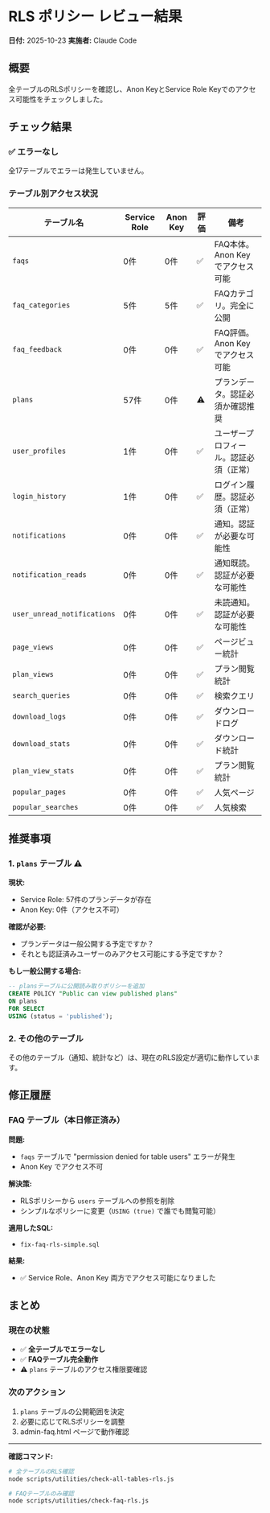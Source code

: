 # RLS ポリシー レビュー結果
**日付:** 2025-10-23
**実施者:** Claude Code

## 概要

全テーブルのRLSポリシーを確認し、Anon KeyとService Role Keyでのアクセス可能性をチェックしました。

## チェック結果

### ✅ エラーなし
全17テーブルでエラーは発生していません。

### テーブル別アクセス状況

| テーブル名 | Service Role | Anon Key | 評価 | 備考 |
|-----------|-------------|----------|------|------|
| `faqs` | 0件 | 0件 | ✅ | FAQ本体。Anon Key でアクセス可能 |
| `faq_categories` | 5件 | 5件 | ✅ | FAQカテゴリ。完全に公開 |
| `faq_feedback` | 0件 | 0件 | ✅ | FAQ評価。Anon Key でアクセス可能 |
| `plans` | 57件 | 0件 | ⚠️ | プランデータ。認証必須か確認推奨 |
| `user_profiles` | 1件 | 0件 | ✅ | ユーザープロフィール。認証必須（正常） |
| `login_history` | 1件 | 0件 | ✅ | ログイン履歴。認証必須（正常） |
| `notifications` | 0件 | 0件 | ✅ | 通知。認証が必要な可能性 |
| `notification_reads` | 0件 | 0件 | ✅ | 通知既読。認証が必要な可能性 |
| `user_unread_notifications` | 0件 | 0件 | ✅ | 未読通知。認証が必要な可能性 |
| `page_views` | 0件 | 0件 | ✅ | ページビュー統計 |
| `plan_views` | 0件 | 0件 | ✅ | プラン閲覧統計 |
| `search_queries` | 0件 | 0件 | ✅ | 検索クエリ |
| `download_logs` | 0件 | 0件 | ✅ | ダウンロードログ |
| `download_stats` | 0件 | 0件 | ✅ | ダウンロード統計 |
| `plan_view_stats` | 0件 | 0件 | ✅ | プラン閲覧統計 |
| `popular_pages` | 0件 | 0件 | ✅ | 人気ページ |
| `popular_searches` | 0件 | 0件 | ✅ | 人気検索 |

## 推奨事項

### 1. `plans` テーブル ⚠️

**現状:**
- Service Role: 57件のプランデータが存在
- Anon Key: 0件（アクセス不可）

**確認が必要:**
- プランデータは一般公開する予定ですか？
- それとも認証済みユーザーのみアクセス可能にする予定ですか？

**もし一般公開する場合:**
```sql
-- plansテーブルに公開読み取りポリシーを追加
CREATE POLICY "Public can view published plans"
ON plans
FOR SELECT
USING (status = 'published');
```

### 2. その他のテーブル

その他のテーブル（通知、統計など）は、現在のRLS設定が適切に動作しています。

## 修正履歴

### FAQ テーブル（本日修正済み）

**問題:**
- `faqs` テーブルで "permission denied for table users" エラーが発生
- Anon Key でアクセス不可

**解決策:**
- RLSポリシーから `users` テーブルへの参照を削除
- シンプルなポリシーに変更（`USING (true)` で誰でも閲覧可能）

**適用したSQL:**
- `fix-faq-rls-simple.sql`

**結果:**
- ✅ Service Role、Anon Key 両方でアクセス可能になりました

## まとめ

### 現在の状態
- ✅ **全テーブルでエラーなし**
- ✅ **FAQテーブル完全動作**
- ⚠️ `plans` テーブルのアクセス権限要確認

### 次のアクション
1. `plans` テーブルの公開範囲を決定
2. 必要に応じてRLSポリシーを調整
3. admin-faq.html ページで動作確認

---

**確認コマンド:**
```bash
# 全テーブルのRLS確認
node scripts/utilities/check-all-tables-rls.js

# FAQテーブルのみ確認
node scripts/utilities/check-faq-rls.js
```
